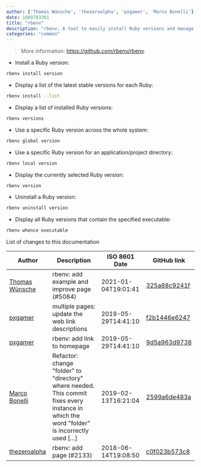 ```yaml
---
author: ['Thomas Wünsche', 'thezeroalpha', 'pxgamer', 'Marco Bonelli']
date: 1609783301
title: "rbenv"
description: "rbenv, A tool to easily install Ruby versions and manage application environments."
categories: "common"
---
```

> More information: <https://github.com/rbenv/rbenv>.

- Install a Ruby version:

```bash
rbenv install version
```

- Display a list of the latest stable versions for each Ruby:

```bash
rbenv install --list
```

- Display a list of installed Ruby versions:

```bash
rbenv versions
```

- Use a specific Ruby version across the whole system:

```bash
rbenv global version
```

- Use a specific Ruby version for an application/project directory:

```bash
rbenv local version
```

- Display the currently selected Ruby version:

```bash
rbenv version
```

- Uninstall a Ruby version:

```bash
rbenv uninstall version
```

- Display all Ruby versions that contain the specified executable:

```bash
rbenv whence executable
```
List of changes to this documentation


Author | Description | ISO 8601 Date | GitHub link
------|-----|-----|-----
[Thomas Wünsche](mailto:42999314+thomaswuensche@users.noreply.github.com) | rbenv: add example and improve page (#5084) | 2021-01-04T19:01:41 | [325a88c9241f](https://github.com/tldr-pages/tldr/commit/325a88c9241f770756248ddf11a9fc73062cc23d)
[pxgamer](mailto:owzie123@gmail.com) | multiple pages: update the web link descriptions | 2019-05-29T14:41:10 | [f2b1446e6247](https://github.com/tldr-pages/tldr/commit/f2b1446e6247d3e794ee6577dee0c867dfc9af26)
[pxgamer](mailto:owzie123@gmail.com) | rbenv: add link to homepage | 2019-05-29T14:41:10 | [9d5a963d9738](https://github.com/tldr-pages/tldr/commit/9d5a963d9738e42373c2f120ba1fc54a233d2c04)
[Marco Bonelli](mailto:mb5.marcob@gmail.com) | Refactor: change "folder" to "directory" where needed. This commit fixes every instance in which the word "folder" is incorrectly used [...] | 2019-02-13T16:21:04 | [2599a6de483a](https://github.com/tldr-pages/tldr/commit/2599a6de483a70601ab17b29e0f18a5a8bdcaa12)
[thezeroalpha](mailto:8124851+thezeroalpha@users.noreply.github.com) | rbenv: add page (#2133) | 2018-06-14T19:08:50 | [c0f023b573c8](https://github.com/tldr-pages/tldr/commit/c0f023b573c88c46a389058394699490cb2fdf9f)

